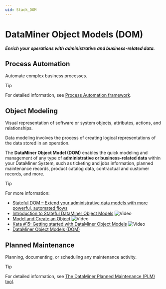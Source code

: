 ```yaml
---
uid: Stack_DOM
---
```


# DataMiner Object Models (DOM)

***Enrich your operations with administrative and business-related data.***

## Process Automation

Automate complex business processes.

> [!TIP]
> For detailed information, see [Process Automation framework](xref:PA_index).

## Object Modeling

Visual representation of software or system objects, attributes, actions, and relationships.

Data modeling involves the process of creating logical representations of the data stored in an operation.

The **DataMiner Object Model (DOM)** enables the quick modeling and management of any type of **administrative or business-related data** within your DataMiner System, such as ticketing and jobs information, planned maintenance records, product catalog data, contractual and customer records, and more.

> [!TIP]
> For more information:
>
> - [Stateful DOM – Extend your administrative data models with more powerful, automated flows](https://community.dataminer.services/stateful-doms-extend-your-administrative-data-models-with-more-powerful-automated-flows/)
> - [Introduction to Stateful DataMiner Object Models](https://www.youtube.com/watch?v=45vXfwKw9ts) ![Video](~/user-guide/images/video_Duo.png)
> - [Model and Create an Object](https://www.youtube.com/watch?v=TyoSP_IeBMg) ![Video](~/user-guide/images/video_Duo.png)
> - [Kata #15: Getting started with DataMiner Object Models](https://www.youtube.com/watch?v=c4RmylxOpfA) ![Video](~/user-guide/images/video_Duo.png)
> - [DataMiner Object Models (DOM)](xref:DOM)

## Planned Maintenance

Planning, documenting, or scheduling any maintenance activity.

> [!TIP]
> For detailed information, see [The DataMiner Planned Maintenance (PLM) tool](xref:DataMiner_PLM_Tool_Overview).
